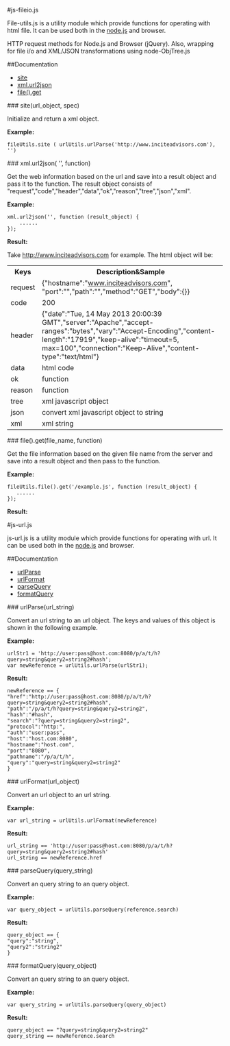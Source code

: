 #js-fileio.js

File-utils.js is a utility module which provide functions for operating with html file. It can be used both in the [node.js](http://nodejs.org) and browser.


HTTP request methods for Node.js and Browser (jQuery). Also, wrapping for file i/o and XML/JSON transformations using node-ObjTree.js

##Documentation

* [site](#site)
* [xml.url2json](#xml.url2json)
* [file().get](#file\(\).get)

<a name="site" />
### site(url_object, spec)

Initialize and return a xml object.

__Example:__

    fileUtils.site ( urlUtils.urlParse('http://www.inciteadvisors.com'), '')

<a name="xml.url2json" />
### xml.url2json( '', function)

Get the web information based on the url and save into a result object and pass it to the function. The result object consists of "request","code","header","data","ok","reason","tree","json","xml". 

__Example:__

    xml.url2json('', function (result_object) {
        ......
    });
    
__Result:__
    
Take http://www.inciteadvisors.com for example. The html object will be:
    <table>
    <tr>
    <th>Keys</th>
    <th>Description&Sample</th>
    </tr>
    <tr>
    <td>request</td>
    <td>{"hostname":"www.inciteadvisors.com",
    "port":"","path":"","method":"GET","body":{}}</td>
    </tr>
    <tr>
    <td>code</td>
    <td>200</td>
    </tr>
    <tr>
    <td>header</td>
    <td>{"date":"Tue, 14 May 2013 20:00:39 GMT","server":"Apache","accept-ranges":"bytes","vary":"Accept-Encoding","content-length":"17919","keep-alive":"timeout=5, max=100","connection":"Keep-Alive","content-type":"text/html"}</td>
    </tr>
    <tr>
    <td>data</td>
    <td>html code</td>
    </tr>
    <tr>
    <td>ok</td>
    <td>function</td>
    </tr>
    <tr>
    <td>reason</td>
    <td>function</td>
    </tr>
    <tr>
    <td>tree</td>
    <td>xml javascript object</td>
    </tr>
    <tr>
    <td>json</td>
    <td>convert xml javascript object to string</td>
    </tr>
    <tr>
    <td>xml</td>
    <td>xml string</td>
    </tr>
    </table>
    
<a name="file().get" />
### file().get(file_name, function)

Get the file information based on the given file name from the server and save into a result object and then pass to the function.

__Example:__

    fileUtils.file().get('/example.js', function (result_object) {
       ......
    });
    
__Result:__


#js-url.js

js-url.js is a utility module which provide functions for operating with url. 
It can be used both in the [node.js](http://nodejs.org) and browser.

##Documentation

* [urlParse](#urlParse)
* [urlFormat](#urlFormat)
* [parseQuery](#parseQuery)
* [formatQuery](#formatQuery)

<a name="urlParse" />
### urlParse(url_string)

Convert an url string to an url object. The keys and values of this object is shown in the following example.

__Example:__

    urlStr1 = 'http://user:pass@host.com:8080/p/a/t/h?query=string&query2=string2#hash';
    var newReference = urlUtils.urlParse(urlStr1);
    
__Result:__

    newReference == {
    "href":"http://user:pass@host.com:8080/p/a/t/h?query=string&query2=string2#hash",
    "path":"/p/a/t/h?query=string&query2=string2",
    "hash":"#hash",
    "search":"?query=string&query2=string2",
    "protocol":"http:",
    "auth":"user:pass",
    "host":"host.com:8080",
    "hostname":"host.com",
    "port":"8080",
    "pathname":"/p/a/t/h",
    "query":"query=string&query2=string2"
    }

<a name="urlFormat" />
### urlFormat(url_object)

Convert an url object to an url string.

__Example:__

    var url_string = urlUtils.urlFormat(newReference)
    
__Result:__

    url_string == 'http://user:pass@host.com:8080/p/a/t/h?query=string&query2=string2#hash'
    url_string == newReference.href
    
<a name="parseQuery" />
### parseQuery(query_string)

Convert an query string to an query object.

__Example:__

    var query_object = urlUtils.parseQuery(reference.search)
    
__Result:__

    query_object == {
    "query":"string",
    "query2":"string2"
    }
    
<a name="formatQuery" />
### formatQuery(query_object)

Convert an query string to an query object.

__Example:__

    var query_string = urlUtils.parseQuery(query_object)
    
__Result:__

    query_object == "?query=string&query2=string2"
    query_string == newReference.search
    
    
    
